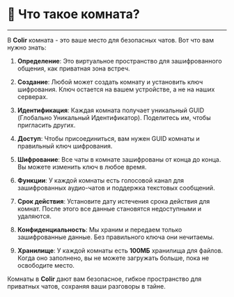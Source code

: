 # 👀 Что такое комната?

---

В **Colir** комната - это ваше место для безопасных чатов. Вот что вам нужно знать:

1. **Определение**: Это виртуальное пространство для зашифрованного общения, как приватная зона встреч.

2. **Создание**: Любой может создать комнату и установить ключ шифрования. Ключ остается на вашем устройстве, а не на наших серверах.

3. **Идентификация**: Каждая комната получает уникальный GUID (Глобально Уникальный Идентификатор). Поделитесь им, чтобы пригласить других.

4. **Доступ**: Чтобы присоединиться, вам нужен GUID комнаты и правильный ключ шифрования.

5. **Шифрование**: Все чаты в комнате зашифрованы от конца до конца. Вы можете изменить ключ в любое время.

6. **Функции**: У каждой комнаты есть голосовой канал для зашифрованных аудио-чатов и поддержка текстовых сообщений.

7. **Срок действия**: Установите дату истечения срока действия для комнат. После этого все данные становятся недоступными и удаляются.

8. **Конфиденциальность**: Мы храним и передаем только зашифрованные данные. Без правильного ключа они нечитаемы.

9. **Хранилище**: У каждой комнаты есть **100МБ** хранилища для файлов. Когда оно заполнено, вы не можете загружать больше, пока не освободите место.

Комнаты в **Colir** дают вам безопасное, гибкое пространство для приватных чатов, сохраняя ваши разговоры в тайне.